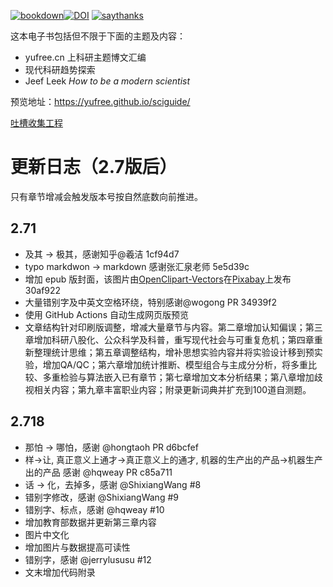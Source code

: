 [![bookdown](https://github.com/yufree/sciguide/actions/workflows/main.yml/badge.svg)](https://github.com/yufree/sciguide/actions/workflows/main.yml)[![DOI](https://zenodo.org/badge/94931373.svg)](https://zenodo.org/badge/latestdoi/94931373) [![saythanks](https://img.shields.io/badge/Say%20Thanks-!-1EAEDB.svg)](https://saythanks.io/to/yufree)


这本电子书包括但不限于下面的主题及内容：

- yufree.cn 上科研主题博文汇编
- 现代科研趋势探索
- Jeef Leek *How to be a modern scientist*

预览地址：https://yufree.github.io/sciguide/

[吐槽收集工程](https://wj.qq.com/s2/10408005/9374/)

# 更新日志（2.7版后）

只有章节增减会触发版本号按自然底数向前推进。

## 2.71

- 及其 -> 极其，感谢知乎@羲洁 1cf94d7
- typo markdwon -> markdown 感谢张汇泉老师 5e5d39c
- 增加 epub 版封面，该图片由<a href="https://pixabay.com/zh/users/openclipart-vectors-30363/?utm_source=link-attribution&amp;utm_medium=referral&amp;utm_campaign=image&amp;utm_content=1299559">OpenClipart-Vectors</a>在<a href="https://pixabay.com/zh/?utm_source=link-attribution&amp;utm_medium=referral&amp;utm_campaign=image&amp;utm_content=1299559">Pixabay</a>上发布 30af922
- 大量错别字及中英文空格环绕，特别感谢@wogong PR 34939f2
- 使用 GitHub Actions 自动生成网页版预览
- 文章结构针对印刷版调整，增减大量章节与内容。第二章增加认知偏误；第三章增加科研八股化、公众科学及科普，重写现代社会与可重复危机；第四章重新整理统计思维；第五章调整结构，增补思想实验内容并将实验设计移到预实验，增加QA/QC；第六章增加统计推断、模型组合与主成分分析，将多重比较、多重检验与算法嵌入已有章节；第七章增加文本分析结果；第八章增加歧视相关内容；第九章丰富职业内容；附录更新词典并扩充到100道自测题。

## 2.718

- 那怕 -> 哪怕，感谢 @hongtaoh PR d6bcfef
- 样->让, 真正意义上通才->真正意义上的通才, 机器的生产出的产品->机器生产出的产品 感谢 @hqweay PR c85a711
- 话 -> 化，去掉多，感谢 @ShixiangWang #8
- 错别字修改，感谢 @ShixiangWang #9
- 错别字、标点，感谢 @hqweay #10 
- 增加教育部数据并更新第三章内容
- 图片中文化
- 增加图片与数据提高可读性
- 错别字，感谢 @jerrylususu #12
- 文末增加代码附录
